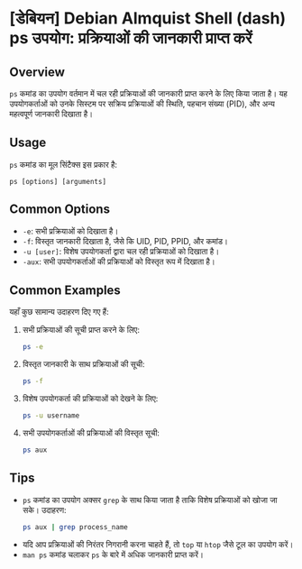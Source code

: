 # [डेबियन] Debian Almquist Shell (dash) ps उपयोग: प्रक्रियाओं की जानकारी प्राप्त करें

## Overview
`ps` कमांड का उपयोग वर्तमान में चल रही प्रक्रियाओं की जानकारी प्राप्त करने के लिए किया जाता है। यह उपयोगकर्ताओं को उनके सिस्टम पर सक्रिय प्रक्रियाओं की स्थिति, पहचान संख्या (PID), और अन्य महत्वपूर्ण जानकारी दिखाता है।

## Usage
`ps` कमांड का मूल सिंटैक्स इस प्रकार है:

```
ps [options] [arguments]
```

## Common Options
- `-e`: सभी प्रक्रियाओं को दिखाता है।
- `-f`: विस्तृत जानकारी दिखाता है, जैसे कि UID, PID, PPID, और कमांड।
- `-u [user]`: विशेष उपयोगकर्ता द्वारा चल रही प्रक्रियाओं को दिखाता है।
- `-aux`: सभी उपयोगकर्ताओं की प्रक्रियाओं को विस्तृत रूप में दिखाता है।

## Common Examples
यहाँ कुछ सामान्य उदाहरण दिए गए हैं:

1. सभी प्रक्रियाओं की सूची प्राप्त करने के लिए:
   ```bash
   ps -e
   ```

2. विस्तृत जानकारी के साथ प्रक्रियाओं की सूची:
   ```bash
   ps -f
   ```

3. विशेष उपयोगकर्ता की प्रक्रियाओं को देखने के लिए:
   ```bash
   ps -u username
   ```

4. सभी उपयोगकर्ताओं की प्रक्रियाओं की विस्तृत सूची:
   ```bash
   ps aux
   ```

## Tips
- `ps` कमांड का उपयोग अक्सर `grep` के साथ किया जाता है ताकि विशेष प्रक्रियाओं को खोजा जा सके। उदाहरण:
  ```bash
  ps aux | grep process_name
  ```
- यदि आप प्रक्रियाओं की निरंतर निगरानी करना चाहते हैं, तो `top` या `htop` जैसे टूल का उपयोग करें।
- `man ps` कमांड चलाकर `ps` के बारे में अधिक जानकारी प्राप्त करें।
